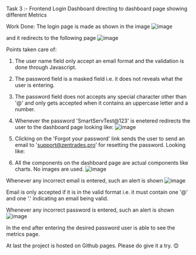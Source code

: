 Task 3 :- Frontend Login Dashboard directing to dashboard page showing different Metrics

Work Done: The login page is made as shown in the image 
![image](https://github.com/RAHULSAINI830/Zentradestask3/assets/96569692/4d0b1d7a-0110-4c7c-aa13-3143556c942f)

and it redirects to the following page 
![image](https://github.com/RAHULSAINI830/Zentradestask3/assets/96569692/a65bdf23-f85e-46e4-b62f-e0fc53eb9b27)


Points taken care of:
1. The user name field only accept an email format and the validation is done through Javascript.
2. The password field is a masked field i.e. it does not reveals what the user is entering.
3. The password field does not accepts any special character other than '@' and only gets accepted when it contains an uppercase letter and a number.
4. Whenever the password 'SmartServTest@123' is enetered redirects the user to the dashboard page looking like:
![image](https://github.com/RAHULSAINI830/Zentradestask3/assets/96569692/b5f4e500-3e5d-4e4d-913d-d458ce1cdc0c)

5. Clicking on the 'Forgot your password' link sends the user to send an email to 'support@zentrades.pro' for resetting the password. Looking like:


6. All the components on the dashboard page are actual components like charts. No images are used.
![image](https://github.com/RAHULSAINI830/Zentradestask3/assets/96569692/7f3ad5cd-1de6-4447-8da8-565e493b500d)


Whenever any incorrect email is entered, such an alert is shown 
![image](https://github.com/RAHULSAINI830/Zentradestask3/assets/96569692/db1d647d-bb98-4465-908c-0366a3b1e181)



Email is only accepted if it is in the valid format i.e. it must contain one '@' and one '.' indicating an email being valid.

Whenever any incorrect password is entered, such an alert is shown 
![image](https://github.com/RAHULSAINI830/Zentradestask3/assets/96569692/6f4bdfc5-be06-4ce9-9d7f-a6ec56fa56af)



In the end after entering the desired password user is able to see the metrics page.

At last the project is hosted on Github pages. Please do give it a try. 😊

